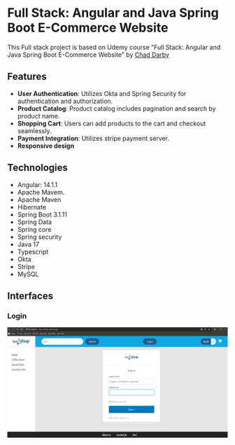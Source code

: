 # Full Stack: Angular and Java Spring Boot E-Commerce Website

This Full stack project is based on Udemy course "Full Stack: Angular and Java Spring Boot E-Commerce Website"  by [Chad Darby](https://www.udemy.com/user/chaddarby2/)

## Features

- **User Authentication**: Utilizes Okta and Spring Security for authentication and authorization.
- **Product Catalog**: Product catalog includes pagination and search by product name.
- **Shopping Cart**: Users can add products to the cart and checkout seamlessly.
- **Payment Integration**: Utilizes stripe payment server.
- **Responsive design**

## Technologies 

- Angular: 14.1.1
- Apache Mavem.
- Apache Maven
- Hibernate
- Spring Boot 3.1.11
- Spring Data
- Spring core
- Spring security
- Java 17
- Typescript
- Okta
- Stripe
- MySQL

## Interfaces 

### Login
![login](img/login.png)
